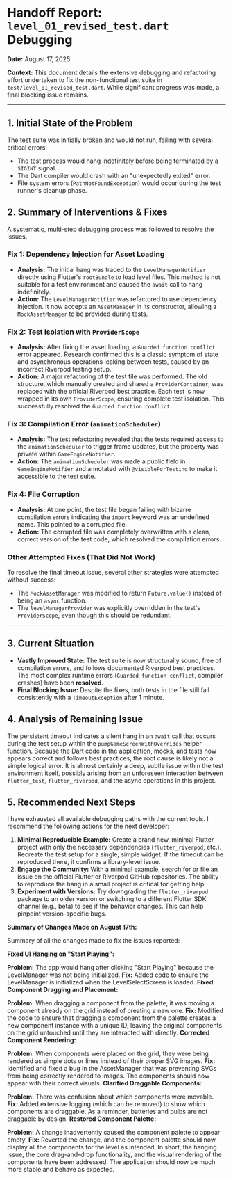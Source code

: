 # Handoff Report: `level_01_revised_test.dart` Debugging

**Date:** August 17, 2025

**Context:** This document details the extensive debugging and refactoring effort undertaken to fix the non-functional test suite in `test/level_01_revised_test.dart`. While significant progress was made, a final blocking issue remains.

---

## 1. Initial State of the Problem

The test suite was initially broken and would not run, failing with several critical errors:

*   The test process would hang indefinitely before being terminated by a `SIGINT` signal.
*   The Dart compiler would crash with an "unexpectedly exited" error.
*   File system errors (`PathNotFoundException`) would occur during the test runner's cleanup phase.

## 2. Summary of Interventions & Fixes

A systematic, multi-step debugging process was followed to resolve the issues. 

### Fix 1: Dependency Injection for Asset Loading

*   **Analysis:** The initial hang was traced to the `LevelManagerNotifier` directly using Flutter's `rootBundle` to load level files. This method is not suitable for a test environment and caused the `await` call to hang indefinitely.
*   **Action:** The `LevelManagerNotifier` was refactored to use dependency injection. It now accepts an `AssetManager` in its constructor, allowing a `MockAssetManager` to be provided during tests.

### Fix 2: Test Isolation with `ProviderScope`

*   **Analysis:** After fixing the asset loading, a `Guarded function conflict` error appeared. Research confirmed this is a classic symptom of state and asynchronous operations leaking between tests, caused by an incorrect Riverpod testing setup.
*   **Action:** A major refactoring of the test file was performed. The old structure, which manually created and shared a `ProviderContainer`, was replaced with the official Riverpod best practice. Each test is now wrapped in its own `ProviderScope`, ensuring complete test isolation. This successfully resolved the `Guarded function conflict`.

### Fix 3: Compilation Error (`animationScheduler`)

*   **Analysis:** The test refactoring revealed that the tests required access to the `animationScheduler` to trigger frame updates, but the property was private within `GameEngineNotifier`.
*   **Action:** The `animationScheduler` was made a public field in `GameEngineNotifier` and annotated with `@visibleForTesting` to make it accessible to the test suite.

### Fix 4: File Corruption

*   **Analysis:** At one point, the test file began failing with bizarre compilation errors indicating the `import` keyword was an undefined name. This pointed to a corrupted file.
*   **Action:** The corrupted file was completely overwritten with a clean, correct version of the test code, which resolved the compilation errors.

### Other Attempted Fixes (That Did Not Work)

To resolve the final timeout issue, several other strategies were attempted without success:

*   The `MockAssetManager` was modified to return `Future.value()` instead of being an `async` function.
*   The `levelManagerProvider` was explicitly overridden in the test's `ProviderScope`, even though this should be redundant.

---

## 3. Current Situation

*   **Vastly Improved State:** The test suite is now structurally sound, free of compilation errors, and follows documented Riverpod best practices. The most complex runtime errors (`Guarded function conflict`, compiler crashes) have been **resolved**.
*   **Final Blocking Issue:** Despite the fixes, both tests in the file still fail consistently with a `TimeoutException` after 1 minute. 

## 4. Analysis of Remaining Issue

The persistent timeout indicates a silent hang in an `await` call that occurs during the test setup within the `pumpGameScreenWithOverrides` helper function. Because the Dart code in the application, mocks, and tests now appears correct and follows best practices, the root cause is likely not a simple logical error. It is almost certainly a deep, subtle issue within the test environment itself, possibly arising from an unforeseen interaction between `flutter_test`, `flutter_riverpod`, and the async operations in this project.

## 5. Recommended Next Steps

I have exhausted all available debugging paths with the current tools. I recommend the following actions for the next developer:

1.  **Minimal Reproducible Example:** Create a brand new, minimal Flutter project with only the necessary dependencies (`flutter_riverpod`, etc.). Recreate the test setup for a single, simple widget. If the timeout can be reproduced there, it confirms a library-level issue.
2.  **Engage the Community:** With a minimal example, search for or file an issue on the official Flutter or Riverpod GitHub repositories. The ability to reproduce the hang in a small project is critical for getting help.
3.  **Experiment with Versions:** Try downgrading the `flutter_riverpod` package to an older version or switching to a different Flutter SDK channel (e.g., beta) to see if the behavior changes. This can help pinpoint version-specific bugs.


**Summary of Changes Made on August 17th:**

Summary of all the changes made to fix the issues reported:

**Fixed UI Hanging on "Start Playing":**

**Problem:** The app would hang after clicking "Start Playing" because the LevelManager was not being initialized.
**Fix:** Added code to ensure the LevelManager is initialized when the LevelSelectScreen is loaded.
**Fixed Component Dragging and Placement:**

**Problem:** When dragging a component from the palette, it was moving a component already on the grid instead of creating a new one.
**Fix:** Modified the code to ensure that dragging a component from the palette creates a new component instance with a unique ID, leaving the original components on the grid untouched until they are interacted with directly.
**Corrected Component Rendering:**

**Problem:** When components were placed on the grid, they were being rendered as simple dots or lines instead of their proper SVG images.
**Fix:** Identified and fixed a bug in the AssetManager that was preventing SVGs from being correctly rendered to images. The components should now appear with their correct visuals.
**Clarified Draggable Components:**

**Problem:** There was confusion about which components were movable.
**Fix:** Added extensive logging (which can be removed) to show which components are draggable. As a reminder, batteries and bulbs are not draggable by design.
**Restored Component Palette:**

**Problem:** A change inadvertently caused the component palette to appear empty.
**Fix:** Reverted the change, and the component palette should now display all the components for the level as intended.
In short, the hanging issue, the core drag-and-drop functionality, and the visual rendering of the components have been addressed. The application should now be much more stable and behave as expected.